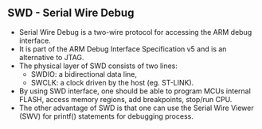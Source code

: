## SWD - Serial Wire Debug
* Serial Wire Debug is a two-wire protocol for accessing the ARM debug
  interface.
* It is part of the ARM Debug Interface Specification v5 and is an alternative
  to JTAG.
* The physical layer of SWD consists of two lines:
  * SWDIO: a bidirectional data line,
  * SWCLK: a clock driven by the host (eg. ST-LINK).
* By using SWD interface, one should be able to program MCUs internal FLASH,
  access memory regions, add breakpoints, stop/run CPU.
* The other advantage of SWD is that one can use the Serial Wire Viewer (SWV)
  for printf() statements for debugging process.

